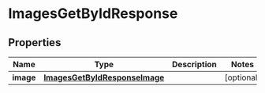 

# ImagesGetByIdResponse


## Properties

| Name | Type | Description | Notes |
|------------ | ------------- | ------------- | -------------|
|**image** | [**ImagesGetByIdResponseImage**](ImagesGetByIdResponseImage.md) |  |  [optional] |



